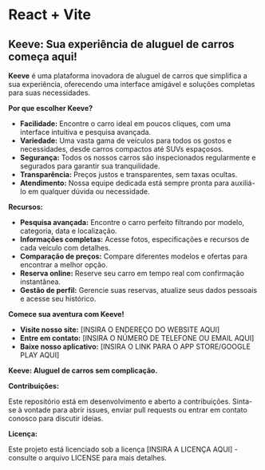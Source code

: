# React + Vite

## Keeve: Sua experiência de aluguel de carros começa aqui!

**Keeve** é uma plataforma inovadora de aluguel de carros que simplifica a sua experiência, oferecendo uma interface amigável e soluções completas para suas necessidades.

**Por que escolher Keeve?**

* **Facilidade:** Encontre o carro ideal em poucos cliques, com uma interface intuitiva e pesquisa avançada.
* **Variedade:** Uma vasta gama de veículos para todos os gostos e necessidades, desde carros compactos até SUVs espaçosos.
* **Segurança:** Todos os nossos carros são inspecionados regularmente e segurados para garantir sua tranquilidade.
* **Transparência:** Preços justos e transparentes, sem taxas ocultas.
* **Atendimento:** Nossa equipe dedicada está sempre pronta para auxiliá-lo em qualquer dúvida ou necessidade.

**Recursos:**

* **Pesquisa avançada:** Encontre o carro perfeito filtrando por modelo, categoria, data e localização.
* **Informações completas:** Acesse fotos, especificações e recursos de cada veículo com detalhes.
* **Comparação de preços:** Compare diferentes modelos e ofertas para encontrar a melhor opção.
* **Reserva online:** Reserve seu carro em tempo real com confirmação instantânea.
* **Gestão de perfil:** Gerencie suas reservas, atualize seus dados pessoais e acesse seu histórico.

**Comece sua aventura com Keeve!**

* **Visite nosso site:** [INSIRA O ENDEREÇO DO WEBSITE AQUI]
* **Entre em contato:** [INSIRA O NÚMERO DE TELEFONE OU EMAIL AQUI]
* **Baixe nosso aplicativo:** [INSIRA O LINK PARA O APP STORE/GOOGLE PLAY AQUI]

**Keeve: Aluguel de carros sem complicação.**


**Contribuições:**

Este repositório está em desenvolvimento e aberto a contribuições. Sinta-se à vontade para abrir issues, enviar pull requests ou entrar em contato conosco para discutir ideias.

**Licença:**

Este projeto está licenciado sob a licença [INSIRA A LICENÇA AQUI] - consulte o arquivo LICENSE para mais detalhes.

